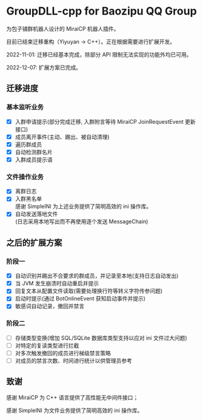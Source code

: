 # GroupDLL-cpp for Baozipu QQ Group
为包子铺群机器人设计的 MiraiCP 机器人插件。

目前已结束迁移重构（Yiyuyan -> C++）。正在根据需要进行扩展开发。

2022-11-01: 迁移已经基本完成，除部分 API 限制无法实现的功能外均已可用。

2022-12-07: 扩展方案已完成。

## 迁移进度
### 基本监听业务
- [x] 入群申请提示(部分完成迁移, 入群附言等待 MiraiCP JoinRequestEvent 更新接口)
- [x] 成员离开事件(主动、踢出、被自动清理)
- [x] 遍历群成员
- [x] 自动检测群名片
- [x] 入群成员提示语
### 文件操作业务
- [x] 离群日志
- [x] 入群黑名单<br>感谢 SimpleINI 为上述业务提供了简明高效的 ini 操作库。
- [x] 自动发送落地文件<br>(日志采用本地写出而不再使用逐个发送 MessageChain)

## 之后的扩展方案
### 阶段一
- [x] 自动识别并踢出不合要求的群成员，并记录至本地(支持日志自动发出)
- [x] 当 JVM 发生崩溃时自动重启并提示
- [x] 回复文本从配置文件读取(需要处理换行符等转义字符传参问题)
- [x] 启动时提示(通过 BotOnlineEvent 获知启动事件并提示)
- [x] 敏感词自动记录，撤回并禁言

### 阶段二
- [ ] 存储类型变换(增加 SQL/SQLite 数据库类型支持以应对 ini 文件过大问题)
- [ ] 对特定的复读类型进行拦截
- [ ] 对多次触发撤回的成员进行梯级禁言策略
- [ ] 对成员的禁言次数、时间进行统计以供管理员参考

## 致谢

感谢 MiraiCP 为 C++ 语言提供了高性能无中间件接口；

感谢 SimpleINI 为文件业务提供了简明高效的 ini 操作库。
